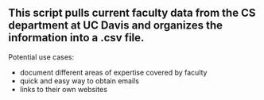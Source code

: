 ## This script pulls current faculty data from the CS department at UC Davis and organizes the information into a .csv file.

Potential use cases:
- document different areas of expertise covered by faculty
- quick and easy way to obtain emails
- links to their own websites
